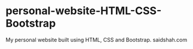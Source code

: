 # personal-website-HTML-CSS-Bootstrap
My personal website built using HTML, CSS and Bootstrap. 
saidshah.com
